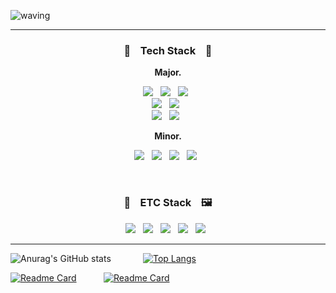 ![waving](https://capsule-render.vercel.app/api?type=waving&height=200&text=Jae%20Han%20%20Song&fontAlign=70&fontAlignY=35&color=gradient&desc=Welcome%20to%20Jaehan's%20Github%20page&descAlign=77.5&descAlignY=62&customColorList=26&animation=fadeIn&fontColor=495E4D)

***

<h3 align="center">🔨  &nbsp;&nbsp; Tech Stack &nbsp;&nbsp;  🔨</h3>
<p align="center"><b>Major.</b></p>
<p align="center">
  <img src="https://img.shields.io/badge/Javascript-F7DF1E?style=for-the-badge&logo=Javascript&logoColor=white"/>&nbsp;&nbsp;
  <img src="https://img.shields.io/badge/C%2B%2B-00599C?style=for-the-badge&logo=C%2B%2B&logoColor=white""/>&nbsp;&nbsp;
  <img src="https://img.shields.io/badge/C%23%20-239120?style=for-the-badge&logo=C%20Sharp&logoColor=white"/>&nbsp;&nbsp;<br>
  <img src="https://img.shields.io/badge/HTML5-E34F26?style=for-the-badge&logo=HTML5&logoColor=white"/>&nbsp;&nbsp;
  <img src="https://img.shields.io/badge/CSS3-1572B6?style=for-the-badge&logo=CSS3&logoColor=white"/>&nbsp;&nbsp;<br>
  <img src="https://img.shields.io/badge/React-61DAFB?style=for-the-badge&logo=React&logoColor=white"/>&nbsp;&nbsp;
  <img src="https://img.shields.io/badge/styled_components-DB7093?style=for-the-badge&logo=styled-components&logoColor=white"/>&nbsp;&nbsp;
</p>
<p align="center"><b>Minor.</b></p>
<p align="center">
  <img src="https://img.shields.io/badge/Typescript-3178C6?style=for-the-badge&logo=Typescript&logoColor=white"/>&nbsp;&nbsp;
  <img src="https://img.shields.io/badge/Next.js-222222?style=for-the-badge&logo=Next.js&logoColor=white"/>&nbsp;&nbsp;
  <img src="https://img.shields.io/badge/Unity-222222?style=for-the-badge&logo=Unity&logoColor=white"/>&nbsp;&nbsp;
  <img src="https://img.shields.io/badge/Storybook-pink?style=for-the-badge&logo=Storybook&logoColor=white"/>&nbsp;&nbsp;
</p>
<br>
<h3 align="center">🎥  &nbsp;&nbsp; ETC Stack &nbsp;&nbsp;  🖼️</h3>
<p align="center">
  <img src="https://img.shields.io/badge/Adobe After Effects-9999FF?style=for-the-badge&logo=AdobeAfterEffects&logoColor=white"/>&nbsp;&nbsp;
  <img src="https://img.shields.io/badge/Adobe Illustrator-FF9A00?style=for-the-badge&logo=AdobeIllustrator&logoColor=white"/>&nbsp;&nbsp;
  <img src="https://img.shields.io/badge/Adobe Photoshop-31A8FF?style=for-the-badge&logo=AdobePhotoshop&logoColor=white"/>&nbsp;&nbsp;
  <img src="https://img.shields.io/badge/Adobe Premiere Pro-9999FF?style=for-the-badge&logo=AdobePremierePro&logoColor=white"/>&nbsp;&nbsp;
  <img src="https://img.shields.io/badge/Adobe XD-FF61F6?style=for-the-badge&logo=AdobeXD&logoColor=white"/>&nbsp;&nbsp;
</p>
                                                                                                 
***
                  

                                                                               
  ![Anurag's GitHub stats](https://github-readme-stats.vercel.app/api?username=Wisesaturn&theme=vue&show_icons=true)
  &nbsp;&nbsp;&nbsp;&nbsp;&nbsp;&nbsp;&nbsp;&nbsp;&nbsp;&nbsp;&nbsp;
  [![Top Langs](https://github-readme-stats.vercel.app/api/top-langs/?username=Wisesaturn&langs_count=3)](https://github.com/anuraghazra/github-readme-stats)
  
  [![Readme Card](https://github-readme-stats.vercel.app/api/pin/?username=Wisesaturn&theme=vue&repo=Jaehan-Portfolio)](https://github.com/Wisesaturn/Jaehan-Portfolio)
  &nbsp;&nbsp;&nbsp;&nbsp;&nbsp;&nbsp;&nbsp;&nbsp;&nbsp;
  [![Readme Card](https://github-readme-stats.vercel.app/api/pin/?username=Wisesaturn&theme=vue&repo=study-blog)](https://github.com/Wisesaturn/study-blog)
<!-- 참고 
1. Header : https://github.com/kyechan99/capsule-render
                                                                                                 
2. 뱃지
<a href="링크걸_주소"><img src="https://img.shields.io/badge/쓰고자하는_텍스트-컬러코드?style=flat&logo=simpleicons에서_아이콘이름&logoColor=white&link=내링크"/></a>
https://simpleicons.org/
https://shields.io/                                                                                                                                    
-->
